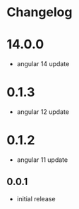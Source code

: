 # Changelog

# 14.0.0
- angular 14 update

# 0.1.3
- angular 12 update

# 0.1.2
- angular 11 update

## 0.0.1
- initial release